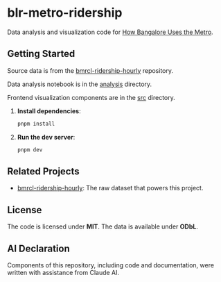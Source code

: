 # blr-metro-ridership

Data analysis and visualization code for [How Bangalore Uses the Metro](https://diagramchasing.fun/2025/how-bangalore-uses-the-metro).

## Getting Started

Source data is from the [bmrcl-ridership-hourly](https://github.com/Vonter/bmrcl-ridership-hourly) repository.

Data analysis notebook is in the [analysis](analysis) directory.

Frontend visualization components are in the [src](src) directory.

1.  **Install dependencies**:

    ```bash
    pnpm install
    ```

2.  **Run the dev server**:

    ```bash
    pnpm dev
    ```

## Related Projects

  - [bmrcl-ridership-hourly](https://github.com/Vonter/bmrcl-ridership-hourly): The raw dataset that powers this project.

## License

The code is licensed under **MIT**. The data is available under **ODbL**.

## AI Declaration

 Components of this repository, including code and documentation, were written with assistance from Claude AI.
